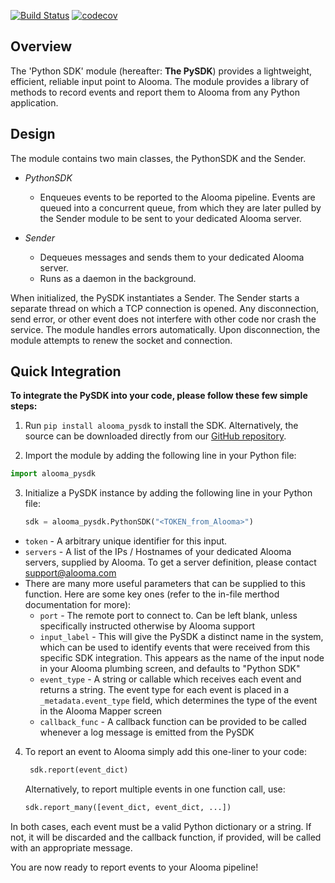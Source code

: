 [![Build Status](https://travis-ci.org/Aloomaio/python-sdk.svg?branch=master)](https://travis-ci.org/Aloomaio/python-sdk) [![codecov](https://codecov.io/gh/aloomaio/python-sdk/branch/master/graph/badge.svg)](https://codecov.io/gh/aloomaio/python-sdk)


**Overview**
---------
The 'Python SDK' module (hereafter: **The PySDK**) provides a lightweight, efficient, reliable input point to Alooma. The module provides a library of methods to record events and report them to Alooma from any Python application.

**Design**
----------
The module contains two main classes, the PythonSDK and the Sender.

- *PythonSDK*
  - Enqueues events to be reported to the Alooma pipeline. Events are queued into a concurrent queue, from which they are later pulled by the Sender module to be sent to your dedicated Alooma server.

- *Sender*
  - Dequeues messages and sends them to your dedicated Alooma server.
  - Runs as a daemon in the background.

When initialized, the PySDK instantiates a Sender. The Sender starts a separate thread on which a TCP connection is opened. Any disconnection, send error, or other event does not interfere with other code nor crash the service. The module handles errors automatically. Upon disconnection, the module attempts to renew the socket and connection.

**Quick Integration**
-----------
**To integrate the PySDK into your code, please follow these few simple steps:**

1. Run `pip install alooma_pysdk` to install the SDK. Alternatively, the source can be downloaded directly from our [GitHub repository](https://github.com/Aloomaio/python-sdk).

2. Import the module by adding the following line in your Python file:

  ``` Python
  import alooma_pysdk
  ```
3. Initialize a PySDK instance by adding the following line in your Python file:

    ```Python
    sdk = alooma_pysdk.PythonSDK("<TOKEN_from_Alooma>")
    ```
  
  - `token` - A arbitrary unique identifier for this input.
  - `servers` - A list of the IPs / Hostnames of your dedicated Alooma servers, supplied by Alooma. To get a server definition, please contact [support@alooma.com](mailto:support@alooma.com)
  - There are many more useful parameters that can be supplied to this function. Here are some key ones (refer to the in-file merthod documentation for more):
      - `port` - The remote port to connect to. Can be left blank, unless specifically instructed otherwise by Alooma support
      - `input_label` - This will give the PySDK a distinct name in the system, which can be used to identify events that were received from this specific SDK integration. This appears as the name of the input node in your Alooma plumbing screen, and defaults to "Python SDK"
      -  `event_type` - A string or callable which receives each event and returns a string. The event type for each event is placed in a `_metadata.event_type` field, which determines the type of the event in the Alooma Mapper screen
      - `callback_func` - A callback function can be provided to be called whenever a log message is emitted from the PySDK
4. To report an event to Alooma simply add this one-liner to your code:

   ``` Python
    sdk.report(event_dict)
    ```
    Alternatively, to report multiple events in one function call, use:

    ``` Python
    sdk.report_many([event_dict, event_dict, ...])
    ```

  In both cases, each event must be a valid Python dictionary or a string. If not, it will be discarded and the callback function, if provided, will be called with an appropriate message.

You are now ready to report events to your Alooma pipeline!

